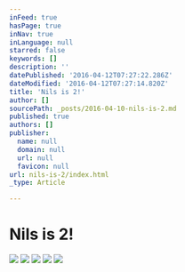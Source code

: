 ```yaml
---
inFeed: true
hasPage: true
inNav: true
inLanguage: null
starred: false
keywords: []
description: ''
datePublished: '2016-04-12T07:27:22.286Z'
dateModified: '2016-04-12T07:27:14.820Z'
title: 'Nils is 2!'
author: []
sourcePath: _posts/2016-04-10-nils-is-2.md
published: true
authors: []
publisher:
  name: null
  domain: null
  url: null
  favicon: null
url: nils-is-2/index.html
_type: Article

---
```

# Nils is 2!
![](https://the-grid-user-content.s3-us-west-2.amazonaws.com/b07c3370-8282-4ee1-b443-40d2b72e7577.jpg)
![](https://the-grid-user-content.s3-us-west-2.amazonaws.com/a77dd2cc-1204-4852-a271-bcb0dd138ec1.jpg)
![](https://s3-us-west-2.amazonaws.com/the-grid-img/p/22b724fd05521e972986c9a874309fb904a12cbe.jpg)
![](https://s3-us-west-2.amazonaws.com/the-grid-img/p/39f234b6dbe0ff1aa7aaa29c5efe46216100eb2c.jpg)
![](https://the-grid-user-content.s3-us-west-2.amazonaws.com/4a319018-e097-4c4b-8e71-e3d748ca9240.jpg)